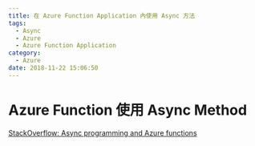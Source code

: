 ```yaml
---
title: 在 Azure Function Application 內使用 Async 方法
tags:
  - Async
  - Azure
  - Azure Function Application
category:
  - Azure
date: 2018-11-22 15:06:50
---
```

# Azure Function 使用 Async Method #

[StackOverflow: Async programming and Azure functions](https://stackoverflow.com/questions/48339829/async-programming-and-azure-functions)
